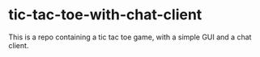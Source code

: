 # tic-tac-toe-with-chat-client

This is a repo containing a tic tac toe game, with a simple GUI and a chat client. 